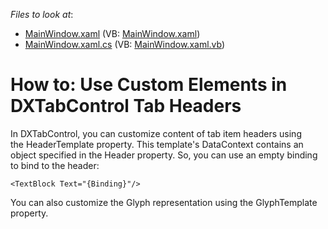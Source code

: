 <!-- default file list -->
*Files to look at*:

* [MainWindow.xaml](./CS/DXTabControlExample/MainWindow.xaml) (VB: [MainWindow.xaml](./VB/DXTabControlExample/MainWindow.xaml))
* [MainWindow.xaml.cs](./CS/DXTabControlExample/MainWindow.xaml.cs) (VB: [MainWindow.xaml.vb](./VB/DXTabControlExample/MainWindow.xaml.vb))
<!-- default file list end -->
# How to: Use Custom Elements in DXTabControl Tab Headers


<p>In DXTabControl, you can customize content of tab item headers using the HeaderTemplate property. This template's DataContext contains an object specified in the Header property. So, you can use an empty binding to bind to the header:</p>


```xaml
<TextBlock Text="{Binding}"/>
```


<p>You can also customize the Glyph representation using the GlyphTemplate property.</p>

<br/>



